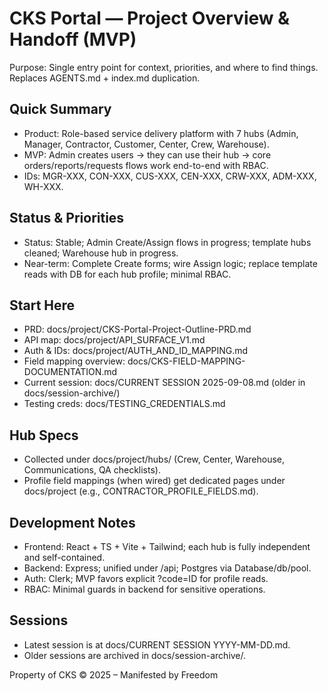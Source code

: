 # CKS Portal — Project Overview & Handoff (MVP)

Purpose: Single entry point for context, priorities, and where to find things. Replaces AGENTS.md + index.md duplication.

## Quick Summary
- Product: Role-based service delivery platform with 7 hubs (Admin, Manager, Contractor, Customer, Center, Crew, Warehouse).
- MVP: Admin creates users → they can use their hub → core orders/reports/requests flows work end-to-end with RBAC.
- IDs: MGR-XXX, CON-XXX, CUS-XXX, CEN-XXX, CRW-XXX, ADM-XXX, WH-XXX.

## Status & Priorities
- Status: Stable; Admin Create/Assign flows in progress; template hubs cleaned; Warehouse hub in progress.
- Near-term: Complete Create forms; wire Assign logic; replace template reads with DB for each hub profile; minimal RBAC.

## Start Here
- PRD: docs/project/CKS-Portal-Project-Outline-PRD.md
- API map: docs/project/API_SURFACE_V1.md
- Auth & IDs: docs/project/AUTH_AND_ID_MAPPING.md
- Field mapping overview: docs/CKS-FIELD-MAPPING-DOCUMENTATION.md
- Current session: docs/CURRENT SESSION 2025-09-08.md (older in docs/session-archive/)
- Testing creds: docs/TESTING_CREDENTIALS.md

## Hub Specs
- Collected under docs/project/hubs/ (Crew, Center, Warehouse, Communications, QA checklists).
- Profile field mappings (when wired) get dedicated pages under docs/project (e.g., CONTRACTOR_PROFILE_FIELDS.md).

## Development Notes
- Frontend: React + TS + Vite + Tailwind; each hub is fully independent and self-contained.
- Backend: Express; unified under /api; Postgres via Database/db/pool.
- Auth: Clerk; MVP favors explicit ?code=ID for profile reads.
- RBAC: Minimal guards in backend for sensitive operations.

## Sessions
- Latest session is at docs/CURRENT SESSION YYYY-MM-DD.md.
- Older sessions are archived in docs/session-archive/.

Property of CKS © 2025 – Manifested by Freedom
